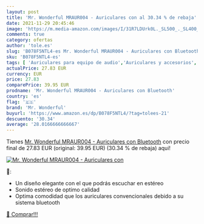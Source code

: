 ```yaml
---
layout: post
title: 'Mr. Wonderful MRAUR004 - Auriculares con al 30.34 % de rebaja'
date: 2021-11-29 20:45:46
image: 'https://m.media-amazon.com/images/I/31R7LDUrk0L._SL500_._SL400_.jpg'
comments: true
category: ofertas
author: 'tole.es'
slug: 'B078F5NTL4-es Mr. Wonderful MRAUR004 - Auriculares con Bluetooth'
sku: 'B078F5NTL4-es'
tags: [ 'Auriculares para equipo de audio','Auriculares y accesorios','Electrónica','auriculares','bluetooth','mr. wonderful', ]
actualPrice: 27.83 EUR
currency: EUR
price: 27.83
comparePrice: 39.95 EUR
prodname: 'Mr. Wonderful MRAUR004 - Auriculares con Bluetooth'
country: 'es'
flag: '🇪🇸'
brand: 'Mr. Wonderful'
buyurl: 'https://www.amazon.es/dp/B078F5NTL4/?tag=tolees-21'
descuento: '30.34'
average: '28.0166666666667'
---
```


Tienes [Mr. Wonderful MRAUR004 - Auriculares con Bluetooth](https://www.amazon.es/dp/B078F5NTL4/?tag=tolees-21) con precio final de  27.83 EUR (original: 39.95 EUR) (30.34 %  de rebaja) aqui!

[![Mr. Wonderful MRAUR004 - Auriculares con](https://m.media-amazon.com/images/I/31R7LDUrk0L._SL500_._SL400_.jpg)](https://www.amazon.es/dp/B078F5NTL4/?tag=tolees-21)

🔎:

- Un diseño elegante con el que podrás escuchar en estéreo
- Sonido estéreo de optimo calidad
- Optima comodidad que los auriculares convencionales debido a su sistema bluetooth

[🛒 Comprar!!!](https://www.amazon.es/dp/B078F5NTL4/?tag=tolees-21)
